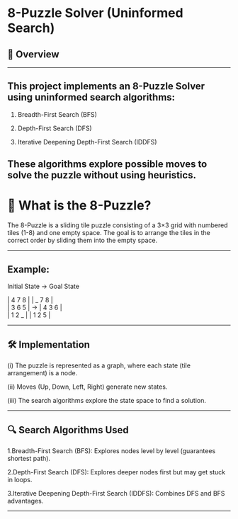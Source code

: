 # 8-Puzzle Solver (Uninformed Search)
## 📌 Overview
----
## This project implements an 8-Puzzle Solver using uninformed search algorithms:

1. Breadth-First Search (BFS)

2. Depth-First Search (DFS)

3. Iterative Deepening Depth-First Search (IDDFS)

These algorithms explore possible moves to solve the puzzle without using heuristics.
----

# 🔢 What is the 8-Puzzle?

The 8-Puzzle is a sliding tile puzzle consisting of a 3×3 grid with numbered tiles (1-8) and one empty space. The goal is to arrange the tiles in the correct order by sliding them into the empty space.

-----------------

## Example:
Initial State → Goal State

| 4  7  8  |     | _  7  8 | <br>
| 3  6  5  |  -> | 4  3  6 |<br>
| 1  2  _  |     | 1  2  5 |<br>

-----------------

## 🛠️ Implementation
(i) The puzzle is represented as a graph, where each state (tile arrangement) is a node.

(ii) Moves (Up, Down, Left, Right) generate new states.

(iii) The search algorithms explore the state space to find a solution.

--------------------------------

## 🔍 Search Algorithms Used
1.Breadth-First Search (BFS): Explores nodes level by level (guarantees shortest path).

2.Depth-First Search (DFS): Explores deeper nodes first but may get stuck in loops.

3.Iterative Deepening Depth-First Search (IDDFS): Combines DFS and BFS advantages.

-------------------
